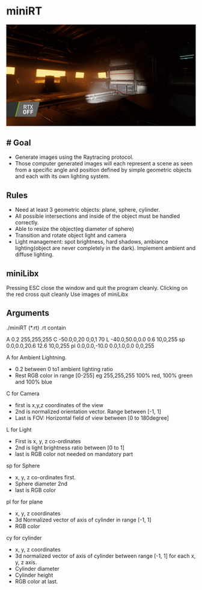 # miniRT
![alt text](unity_rtxgi.gif)
## # Goal
- Generate images using the Raytracing protocol.
- Those computer generated images will each represent a scene as seen from a specific angle and position defined by simple geometric objects and each with its own lighting system.

## Rules

- Need at least 3 geometric objects: plane, sphere, cylinder.
- All possible intersections and inside of the object must be handled correctly.
- Able to resize the object(eg diameter of sphere)
- Transition and rotate object light and camera
- Light management: spot brightness, hard shadows, ambiance lighting(object are never completely in the dark). Implement ambient and diffuse lighting.

## miniLibx
Pressing ESC close the window and quit the program cleanly.
Clicking on the red cross quit cleanly
Use images of miniLibx

## Arguments
./miniRT  (*.rt)
.rt contain

A 0.2 255,255,255
C -50.0,0,20 0,0,1 70
L -40.0,50.0,0.0 0.6 10,0,255
sp 0.0,0.0,20.6 12.6 10,0,255
pl 0.0,0.0,-10.0 0.0,1.0,0.0 0,0,255

A for Ambient Lightning.

- 0.2 between 0 to1 ambient lighting ratio
- Rest RGB color in range [0-255] eg 255,255,255 100% red, 100% green and 100% blue

C for Camera

- first is x,y,z coordinates of the view
- 2nd is normalized orientation vector. Range between [-1, 1]
- Last is FOV: Horizontal field of view between [0 to 180degree]

L for Light

- First is x, y, z co-ordinates
- 2nd is light brightness ratio between [0 to 1]
- last is RGB color not needed on mandatory part

sp for Sphere

- x, y, z co-ordinates first.
- Sphere diameter 2nd
- last is RGB color

pl for for plane

- x, y, z coordinates
- 3d Normalized vector of axis of cylinder in range [-1, 1]
- RGB color

cy for cylinder

- x, y, z coordinates
- 3d normalized vector of axis of cylinder between range [-1, 1] for each x, y, z axis.
- Cylinder diameter
- Cylinder height
- RGB color at last.
